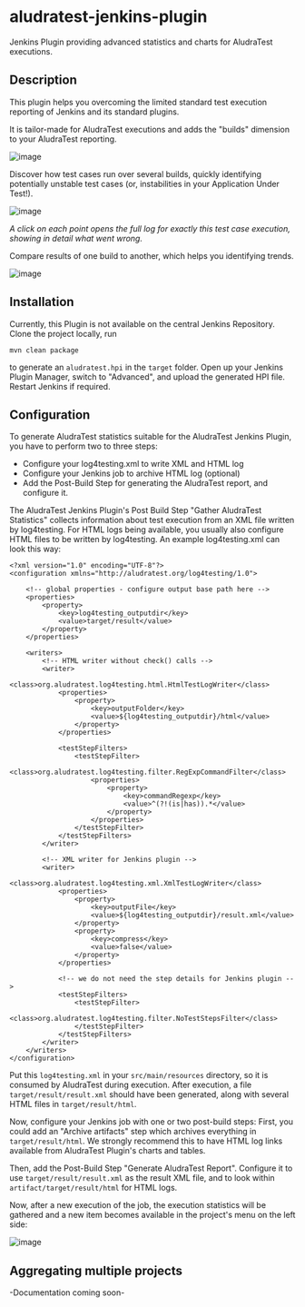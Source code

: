 # aludratest-jenkins-plugin

Jenkins Plugin providing advanced statistics and charts for AludraTest executions.

## Description

This plugin helps you overcoming the limited standard test execution reporting of Jenkins and its standard plugins.

It is tailor-made for AludraTest executions and adds the "builds" dimension to your AludraTest reporting. 

![image](https://cloud.githubusercontent.com/assets/8896947/14713784/c4a4d300-07e2-11e6-9038-ad902ed0ddf9.png)

Discover how test cases run over several builds, quickly identifying potentially unstable test cases (or, instabilities in your Application Under Test!).

![image](https://cloud.githubusercontent.com/assets/8896947/14713902/454b42aa-07e3-11e6-9653-c1825aed6071.png)

*A click on each point opens the full log for exactly this test case execution, showing in detail what went wrong.*


Compare results of one build to another, which helps you identifying trends.

![image](https://cloud.githubusercontent.com/assets/8896947/14714032/bbec7f5a-07e3-11e6-9951-19d50d600e7a.png)


## Installation

Currently, this Plugin is not available on the central Jenkins Repository. Clone the project locally, run 

    mvn clean package

to generate an `aludratest.hpi` in the `target` folder. Open up your Jenkins Plugin Manager, switch to "Advanced", and upload the generated HPI file. Restart Jenkins if required.

## Configuration

To generate AludraTest statistics suitable for the AludraTest Jenkins Plugin, you have to perform two to three steps:

* Configure your log4testing.xml to write XML and HTML log
* Configure your Jenkins job to archive HTML log (optional)
* Add the Post-Build Step for generating the AludraTest report, and configure it.

The AludraTest Jenkins Plugin's Post Build Step "Gather AludraTest Statistics" collects information about test execution from an XML file written by log4testing. For HTML logs being available, you usually also configure HTML files to be written by log4testing. An example log4testing.xml can look this way:

	<?xml version="1.0" encoding="UTF-8"?>
	<configuration xmlns="http://aludratest.org/log4testing/1.0">

		<!-- global properties - configure output base path here -->
		<properties>
			<property>
				<key>log4testing_outputdir</key>
				<value>target/result</value>
			</property>
		</properties>

		<writers>
			<!-- HTML writer without check() calls -->
			<writer>
				<class>org.aludratest.log4testing.html.HtmlTestLogWriter</class>
				<properties>
					<property>
						<key>outputFolder</key>
						<value>${log4testing_outputdir}/html</value>
					</property>
				</properties>
				
				<testStepFilters>
					<testStepFilter>
						<class>org.aludratest.log4testing.filter.RegExpCommandFilter</class>
						<properties>
							<property>
								<key>commandRegexp</key>
								<value>^(?!(is|has)).*</value>
							</property>
						</properties>
					</testStepFilter>
				</testStepFilters>
			</writer>
			
			<!-- XML writer for Jenkins plugin -->
			<writer>
				<class>org.aludratest.log4testing.xml.XmlTestLogWriter</class>
				<properties>
					<property>
						<key>outputFile</key>
						<value>${log4testing_outputdir}/result.xml</value>
					</property>
					<property>
						<key>compress</key>
						<value>false</value>
					</property>
				</properties>
				
				<!-- we do not need the step details for Jenkins plugin -->
				<testStepFilters>
					<testStepFilter>
						<class>org.aludratest.log4testing.filter.NoTestStepsFilter</class>
					</testStepFilter>
				</testStepFilters>
			</writer>
		</writers>
	</configuration>

Put this `log4testing.xml` in your `src/main/resources` directory, so it is consumed by AludraTest during execution. After execution, a file `target/result/result.xml` should have been generated, along with several HTML files in `target/result/html`.

Now, configure your Jenkins job with one or two post-build steps: First, you could add an "Archive artifacts" step which archives everything in `target/result/html`. We strongly recommend this to have HTML log links available from AludraTest Plugin's charts and tables.

Then, add the Post-Build Step "Generate AludraTest Report". Configure it to use `target/result/result.xml` as the result XML file, and to look within `artifact/target/result/html` for HTML logs.

Now, after a new execution of the job, the execution statistics will be gathered and a new item becomes available in the project's menu on the left side:

![image](https://cloud.githubusercontent.com/assets/8896947/14716700/7c236626-07ee-11e6-9b23-7e3fb2095048.png)

## Aggregating multiple projects

-Documentation coming soon-
